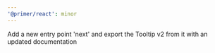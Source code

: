 ```yaml
---
'@primer/react': minor
---
```


Add a new entry point 'next' and export the Tooltip v2 from it with an updated documentation
